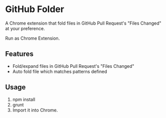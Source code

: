 GitHub Folder
========

A Chrome extension that fold files in GitHub Pull Request's "Files Changed" at your preference.

Run as Chrome Extension.

Features
--------

* Fold/expand files in GitHub Pull Request's "Files Changed"
* Auto fold file which matches patterns defined

Usage
-----

1. npm install
2. grunt
3. Import it into Chrome.
